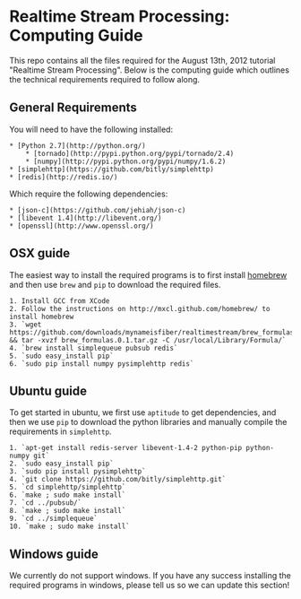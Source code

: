 # Realtime Stream Processing: Computing Guide #

This repo contains all the files required for the August 13th, 2012 tutorial "Realtime Stream Processing".  Below is the computing guide which outlines the technical requirements required to follow along.

## General Requirements ##

You will need to have the following installed:

    * [Python 2.7](http://python.org/)
        * [tornado](http://pypi.python.org/pypi/tornado/2.4)
        * [numpy](http://pypi.python.org/pypi/numpy/1.6.2)
    * [simplehttp](https://github.com/bitly/simplehttp)
    * [redis](http://redis.io/)

Which require the following dependencies:

    * [json-c](https://github.com/jehiah/json-c)
    * [libevent 1.4](http://libevent.org/)
    * [openssl](http://www.openssl.org/)


## OSX guide ##

The easiest way to install the required programs is to first install [homebrew](https://github.com/mxcl/homebrew/) and then use `brew` and `pip` to download the required files.

    1. Install GCC from XCode
    2. Follow the instructions on http://mxcl.github.com/homebrew/ to install homebrew
    3. `wget https://github.com/downloads/mynameisfiber/realtimestream/brew_formulas.0.1.tar.gz && tar -xvzf brew_formulas.0.1.tar.gz -C /usr/local/Library/Formula/`
    4. `brew install simplequeue pubsub redis`
    5. `sudo easy_install pip`
    6. `sudo pip install numpy pysimplehttp redis`

## Ubuntu guide ##

To get started in ubuntu, we first use `aptitude` to get dependencies, and then we use `pip` to download the python libraries and manually compile the requirements in `simplehttp`.

    1. `apt-get install redis-server libevent-1.4-2 python-pip python-numpy git`
    2. `sudo easy_install pip`
    3. `sudo pip install pysimplehttp`
    4. `git clone https://github.com/bitly/simplehttp.git`
    5. `cd simplehttp/simplehttp`
    6. `make ; sudo make install`
    7. `cd ../pubsub/`
    8. `make ; sudo make install`
    9. `cd ../simplequeue`
    10. `make ; sudo make install`

## Windows guide ##

We currently do not support windows.  If you have any success installing the required programs in windows, please tell us so we can update this section!
